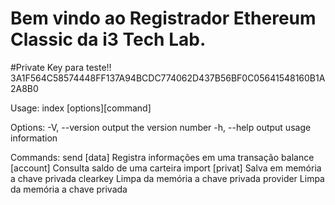 # Bem vindo ao Registrador Ethereum Classic da i3 Tech Lab.

#Private Key para teste!!
3A1F564C58574448FF137A94BCDC774062D437B56BF0C05641548160B1A2A8B0

Usage: index [options][command]

Options:
-V, --version output the version number
-h, --help output usage information

Commands:
send [data] Registra informações em uma transação
balance [account] Consulta saldo de uma carteira
import [privat] Salva em memória a chave privada
clearkey Limpa da memória a chave privada
provider Limpa da memória a chave privada
